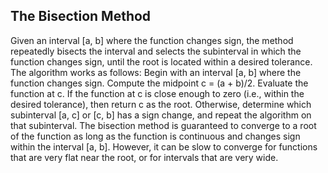 ## The Bisection Method
Given an interval [a, b] where the function changes sign, the method repeatedly bisects the interval
and selects the subinterval in which the function changes sign, until the root is located within a
desired tolerance. The algorithm works as follows:
Begin with an interval [a, b] where the function changes sign. Compute the midpoint c = (a +
b)/2. Evaluate the function at c. If the function at c is close enough to zero (i.e., within the desired
tolerance), then return c as the root. Otherwise, determine which subinterval [a, c] or [c, b] has a
sign change, and repeat the algorithm on that subinterval. The bisection method is guaranteed to
converge to a root of the function as long as the function is continuous and changes sign within the
interval [a, b]. However, it can be slow to converge for functions that are very flat near the root,
or for intervals that are very wide.
